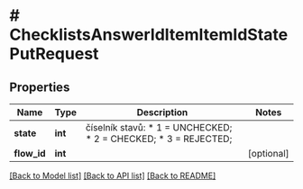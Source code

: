 # # ChecklistsAnswerIdItemItemIdStatePutRequest

## Properties

Name | Type | Description | Notes
------------ | ------------- | ------------- | -------------
**state** | **int** | číselník stavů:     * 1 &#x3D; UNCHECKED;     * 2 &#x3D; CHECKED;     * 3 &#x3D; REJECTED; |
**flow_id** | **int** |  | [optional]

[[Back to Model list]](../../README.md#models) [[Back to API list]](../../README.md#endpoints) [[Back to README]](../../README.md)
